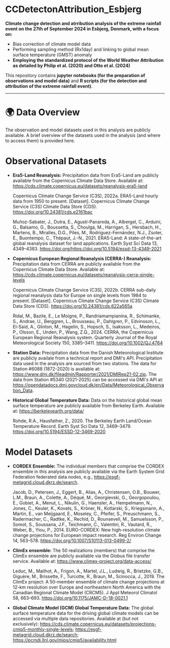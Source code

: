 # CCDetectonAttribution_Esbjerg

**Climate change detection and atrribution analysis of the extreme rainfall event on the 27th of September 2024 in Esbjerg, Denmark, with a focus on:**

- Bias correction of climate model data
- Performing sampling method (Rx1day) and linking to global mean surface temperature (GMST) anomaly
- **Employing the standardized protocol of the World Weather Attribution as detailed by Philip et al. (2020) and Otto et al. (2024)**

This repository contains **jupyter notebooks (for the preparation of observations and model data)** and **R scripts (for the detection and attribution of the extreme rainfall event)**.

---

# 🌍 Data Overview

The observation and model datasets used in this analysis are publicly available. A brief overview of the datasets used in the analysis (and where to access them) is provided here. 

# Observational Datasets

- **Era5-Land Reanalysis:** Precipitation data from Era5-Land are publicly available from the Copernicus Climate Data Store. Available at: https://cds.climate.copernicus.eu/datasets/reanalysis-era5-land

  Copernicus Climate Change Service (C3S), 2022a. ERA5-Land hourly data from 1950 to present. [Dataset]. Copernicus Climate Change Service (C3S) Climate Data Store (CDS).      https://doi.org/10.24381/cds.e2161bac 

  Muñoz-Sabater, J., Dutra, E., Agustí-Panareda, A., Albergel, C., Arduini, G., Balsamo, G., Boussetta, S., Choulga, M., Harrigan, S., Hersbach, H., Martens, B., Miralles,     D.G., Piles, M., Rodríguez-Fernández, N.J., Zsoter, E., Buontempo, C., Thépaut, J.-N., 2021. ERA5-Land: A state-of-the-art global reanalysis dataset for land                 applications.   Earth Syst Sci Data 13, 4349–4383. https://doi.org/https://doi.org/10.5194/essd-13-4349-2021

- **Copernicus European Regional Reanalysis (CERRA-) Reanalysis:** Precipitation data from CERRA are publicly available from the Copernicus Climate Data Store. Available at: https://cds.climate.copernicus.eu/datasets/reanalysis-cerra-single-levels

  Copernicus Climate Change Service (C3S), 2022b. CERRA sub-daily regional reanalysis data for Europe on single levels from 1984 to present. [Dataset]. Copernicus Climate      Change Service (C3S) Climate Data Store (CDS). https://doi.org/10.24381/cds.622a565a 

  Ridal, M., Bazile, E., Le Moigne, P., Randriamampianina, R., Schimanke, S., Andrae, U., Berggren, L., Brousseau, P., Dahlgren, P., Edvinsson, L., El-Said, A., Glinton, M.,   Hagelin, S., Hopsch, S., Isaksson, L., Medeiros, P., Olsson, E., Unden, P., Wang, Z.Q., 2024. CERRA, the Copernicus European Regional Reanalysis system. Quarterly Journal    of the Royal Meteorological Society 150, 3385–3411. https://doi.org/10.1002/QJ.4764 

- **Station Data:** Precipitation data from the Danish Meteorological Institute are publicly availale from a technical report and DMI's API. Precipitation data used in the analysis are sourced from two stations. The data for Station #6088 (1872-2020) is available at: https://www.dmi.dk/fileadmin/Rapporter/2021/DMIRep21-02.zip. The data from Station #5340 (2021-2025) can be accessed via DMI's API at: https://opendatadocs.dmi.govcloud.dk/en/Data/Meteorological_Observation_Data.

- **Historical Global Temperature Data:** Data on the historical global mean surface temperature are publicly available from Berkeley Earth. Available at: https://berkeleyearth.org/data/

  Rohde, R.A., Hausfather, Z., 2020. The Berkeley Earth Land/Ocean Temperature Record. Earth Syst Sci Data 12, 3469–3479. https://doi.org/10.5194/ESSD-12-3469-2020 

# Model Datasets

- **CORDEX Ensemble:** The individual members that comprise the CORDEX ensemble in this analysis are publicly available via the Earth System Grid Federation federated data nodes, e.g., https://esgf-metagrid.cloud.dkrz.de/search.

  Jacob, D., Petersen, J., Eggert, B., Alias, A., Christensen, O.B., Bouwer, L.M., Braun, A., Colette, A., Déqué, M., Georgievski, G., Georgopoulou, E., Gobiet, A., Menut,     L., Nikulin, G., Haensler, A., Hempelmann, N., Jones, C., Keuler, K., Kovats, S., Kröner, N., Kotlarski, S., Kriegsmann, A., Martin, E., van Meijgaard, E., Moseley, C.,      Pfeifer, S., Preuschmann, S., Radermacher, C., Radtke, K., Rechid, D., Rounsevell, M., Samuelsson, P., Somot, S., Soussana, J.F., Teichmann, C., Valentini, R., Vautard,      R.,   Weber, B., Yiou, P., 2014. EURO-CORDEX: New high-resolution climate change projections for European impact research. Reg Environ Change 14, 563–578.
  https://doi.org/10.1007/S10113-013-0499-2/ 

- **ClimEx ensemble:** The 50 realizations (members) that comprise the ClimEx ensemble are publicly available via the Globus file transfer service. Available at: https://www.climex-project.org/data-access/

  Leduc, M., Mailhot, A., Frigon, A., Martel, J.L., Ludwig, R., Brietzke, G.B., Giguère, M., Brissette, F., Turcotte, R., Braun, M., Scinocca, J., 2019. The ClimEx project:   A 50-member ensemble of climate change projections at 12-km resolution over Europe and northeastern North America with the Canadian Regional Climate Model (CRCM5). J Appl    Meteorol Climatol 58, 663–693. https://doi.org/10.1175/JAMC-D-18-0021.1 

- **Global Climate Model (GCM) Global Temperature Data:** The global surface temperature data for the driving global climate models can be accessed via multiple data repositories. Available at (but not exclusively): https://cds.climate.copernicus.eu/datasets/projections-cmip5-monthly-single-levels; https://esgf-metagrid.cloud.dkrz.de/search; https://pcmdi.llnl.gov/mips/cmip5/availability.html
